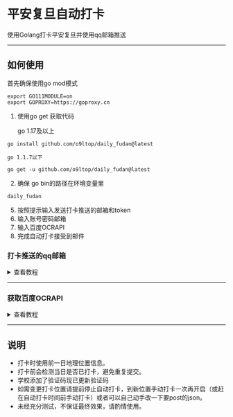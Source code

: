 # 平安复旦自动打卡

使用Golang打卡平安复旦并使用qq邮箱推送

---

## 如何使用
首先确保使用go mod模式

```
export GO111MODULE=on
export GOPROXY=https://goproxy.cn
```

1. 使用go get 获取代码

    go 1.17及以上
~~~
go install github.com/o9ltop/daily_fudan@latest
~~~
    go 1.1.7以下
~~~
go get -u github.com/o9ltop/daily_fudan@latest
~~~
2. 确保 go bin的路径在环境变量里
~~~
daily_fudan
~~~
5. 按照提示输入发送打卡推送的邮箱和token
6. 输入账号密码邮箱
7. 输入百度OCRAPI
8. 完成自动打卡接受到邮件


### 打卡推送的qq邮箱
<details>
<summary>查看教程</summary>
打开qq邮箱</br>
https://mail.qq.com/ </br>
qq邮箱中选择邮箱设置->账户

![avatar](img/qqMail1.png)</br>
下翻到如下</br>
![avatar](img/qqMail2.png)</br>
开启pop3/SMTP</br>
再点击下方生成授权码</br>
授权码即为打卡推送的邮箱和token</br>
</details>

---
### 获取百度OCRAPI
<details>
<summary>查看教程</summary>
https://cloud.baidu.com/product/ocr </br>
打开上述网址登陆后再打开</br>
https://console.bce.baidu.com/ai/#/ai/ocr/overview/index

![avatar](img/baiduAPI1.jpg) </br>
点击免费领取资源 </br>
然后选择通用文字识别（高精度版）-------ps.个人认证后，一个月1000次完全够用的

然后点击创建应用随便填一填</br>
完成后如下图API Key和Secret Key就是我们需要的百度的接口密钥
![avatar](img/baiduAPI2.png)
</details>

---
## 说明
- 打卡时使用前一日地理位置信息。
- 打卡前会检测当日是否已打卡，避免重复提交。
- 学校添加了验证码现已更新验证码
- 如需变更打卡位置请提前停止自动打卡，到新位置手动打卡一次再开启（或赶在自动打卡时间前手动打卡）或者可以自己动手改一下要post的json。
- 未经充分测试，不保证最终效果，请酌情使用。
